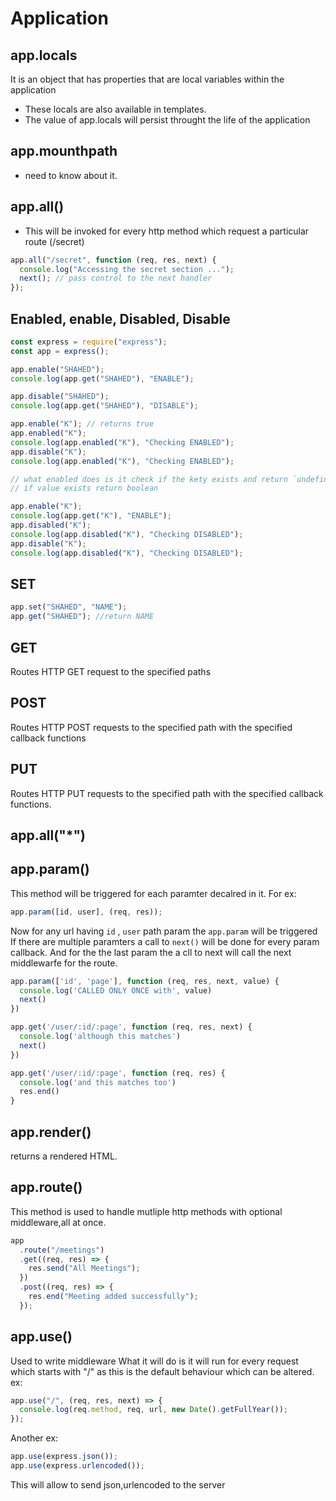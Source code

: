# Application

## app.locals

It is an object that has properties that are local variables within the application

- These locals are also available in templates.
- The value of app.locals will persist throught the life of the application

## app.mounthpath

- need to know about it.

## app.all()

- This will be invoked for every http method which request a particular route (/secret)

```js
app.all("/secret", function (req, res, next) {
  console.log("Accessing the secret section ...");
  next(); // pass control to the next handler
});
```

## Enabled, enable, Disabled, Disable

```js
const express = require("express");
const app = express();

app.enable("SHAHED");
console.log(app.get("SHAHED"), "ENABLE");

app.disable("SHAHED");
console.log(app.get("SHAHED"), "DISABLE");

app.enable("K"); // returns true
app.enabled("K");
console.log(app.enabled("K"), "Checking ENABLED");
app.disable("K");
console.log(app.enabled("K"), "Checking ENABLED");

// what enabled does is it check if the kety exists and return `undefined` if key aint present
// if value exists return boolean

app.enable("K");
console.log(app.get("K"), "ENABLE");
app.disabled("K");
console.log(app.disabled("K"), "Checking DISABLED");
app.disable("K");
console.log(app.disabled("K"), "Checking DISABLED");
```

## SET

```js
app.set("SHAHED", "NAME");
app.get("SHAHED"); //return NAME
```

## GET

Routes HTTP GET request to the specified paths

## POST

Routes HTTP POST requests to the specified path with the specified callback functions

## PUT

Routes HTTP PUT requests to the specified path with the specified callback functions.

## app.all("\*")

## app.param()

This method will be triggered for each paramter decalred in it.
For ex:

```js
app.param([id, user], (req, res));
```

Now for any url having `id` , `user` path param the `app.param` will be triggered
If there are multiple paramters a call to `next()` will be done for every param callback.
And for the the last param the a cll to next will call the next middlewarfe for the route.

```js
app.param(['id', 'page'], function (req, res, next, value) {
  console.log('CALLED ONLY ONCE with', value)
  next()
})

app.get('/user/:id/:page', function (req, res, next) {
  console.log('although this matches')
  next()
})

app.get('/user/:id/:page', function (req, res) {
  console.log('and this matches too')
  res.end()
}
```

## app.render()

returns a rendered HTML.

## app.route()

This method is used to handle mutliple http methods with optional middleware,all at once.

```js
app
  .route("/meetings")
  .get((req, res) => {
    res.send("All Meetings");
  })
  .post((req, res) => {
    res.end("Meeting added successfully");
  });
```

## app.use()

Used to write middleware
What it will do is it will run for every request which starts with "/" as this is the default
behaviour which can be altered.
ex:

```js
app.use("/", (req, res, next) => {
  console.log(req.method, req, url, new Date().getFullYear());
});
```

Another ex:

```js
app.use(express.json());
app.use(express.urlencoded());
```

This will allow to send json,urlencoded to the server
